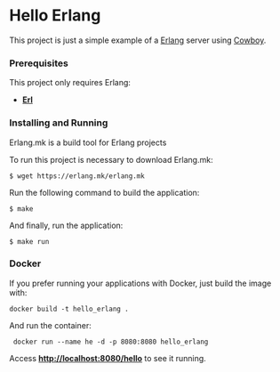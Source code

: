 #  Hello Erlang

This project is just a simple example of a [Erlang](https://www.erlang.org/) server using [Cowboy](https://github.com/ninenines/cowboy).

### Prerequisites

This project only requires Erlang:
* **[Erl](http://erlang.org/doc/installation_guide/users_guide.html)**
### Installing and Running

Erlang.mk is a build tool for Erlang projects

To run this project is necessary to download Erlang.mk:
```
$ wget https://erlang.mk/erlang.mk
```

Run the following command to build the application:
```
$ make
```

And finally, run the application:
```
$ make run
```

### Docker

If you prefer running your applications with Docker, just build the image with:
```
docker build -t hello_erlang .
```

And run the container:
```
 docker run --name he -d -p 8080:8080 hello_erlang
```

Access **[http://localhost:8080/hello](http://localhost:8080/hello)** to see it running.
